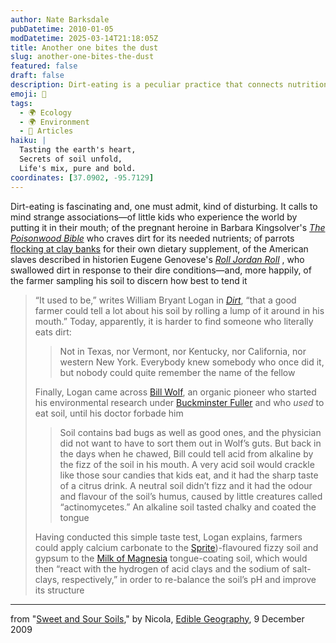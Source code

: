 ```yaml
---
author: Nate Barksdale
pubDatetime: 2010-01-05
modDatetime: 2025-03-14T21:18:05Z
title: Another one bites the dust
slug: another-one-bites-the-dust
featured: false
draft: false
description: Dirt-eating is a peculiar practice that connects nutrition, soil health, and cultural history.
emoji: 🌱
tags:
  - 🌍 Ecology
  - 🌍 Environment
  - 📖 Articles
haiku: |
  Tasting the earth's heart,  
  Secrets of soil unfold,  
  Life's mix, pure and bold.
coordinates: [37.0902, -95.7129]
---
```


Dirt-eating is fascinating and, one must admit, kind of disturbing. It calls to mind strange associations—of little kids who experience the world by putting it in their mouth; of the pregnant heroine in Barbara Kingsolver's _[The Poisonwood Bible](https://www.google.com/search?q=%22The%20Poisonwood%20Bible%22%20amazon.com)_ who craves dirt for its needed nutrients; of parrots [flocking at clay banks](http://junglebirdseatclay.blogspot.com/) for their own dietary supplement, of the American slaves described in historien Eugene Genovese's _[Roll Jordan Roll](https://www.google.com/search?q=%22Roll%20Jordan%20Roll%22%20amazon.com)_ , who swallowed dirt in response to their dire conditions—and, more happily, of the farmer sampling his soil to discern how best to tend it

> “It used to be,” writes William Bryant Logan in [_Dirt_](https://www.google.com/search?q=%22_Dirt_%22%20amazon.com), “that a good farmer could tell a lot about his soil by rolling a lump of it around in his mouth.” Today, apparently, it is harder to find someone who literally eats dirt:
>
> > Not in Texas, nor Vermont, nor Kentucky, nor California, nor western New York. Everybody knew somebody who once did it, but nobody could quite remember the name of the fellow
>
> Finally, Logan came across [Bill Wolf](http://web.archive.org/web/20200221152645/http://www.organicspecialists.com:80/experience.html), an organic pioneer who started his environmental research under [Buckminster Fuller](https://www.google.com/search?q=%22Buckminster%20Fuller%22%20bfi.org) and who _used_ to eat soil, until his doctor forbade him
>
> > Soil contains bad bugs as well as good ones, and the physician did not want to have to sort them out in Wolf’s guts. But back in the days when he chawed, Bill could tell acid from alkaline by the fizz of the soil in his mouth. A very acid soil would crackle like those sour candies that kids eat, and it had the sharp taste of a citrus drink. A neutral soil didn’t fizz and it had the odour and flavour of the soil’s humus, caused by little creatures called “actinomycetes.” An alkaline soil tasted chalky and coated the tongue
>
> Having conducted this simple taste test, Logan explains, farmers could apply calcium carbonate to the [Sprite](https://www.google.com/search?q=%22Sprite%22%20en.wikipedia.org))-flavoured fizzy soil and gypsum to the [Milk of Magnesia](http://en.wikipedia.org/wiki/Magnesium_hydroxide) tongue-coating soil, which would then “react with the hydrogen of acid clays and the sodium of salt-clays, respectively,” in order to re-balance the soil’s pH and improve its structure

---

from "[Sweet and Sour Soils](http://www.ediblegeography.com/sweet-and-sour-soils/)," by Nicola, [Edible Geography](http://www.ediblegeography.com/sweet-and-sour-soils/), 9 December 2009
